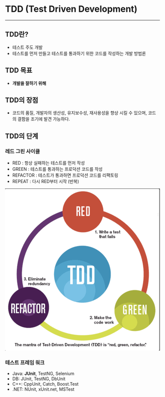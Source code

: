 # TDD (Test Driven Development)
****
## TDD란?
 * 테스트 주도 개발
 * 테스트를 먼저 만들고 테스트를 통과하기 위한 코드를 작성하는 개발 방법론 

## TDD 목표
- **개발을 잘하기 위해**

## TDD의 장점
- 코드의 품질, 개발자의 생산성, 유지보수성, 재사용성을 향상 시킬 수 있으며, 코드의 결함을 조기에 발견 가능하다.

## TDD의 단계

### 레드 그린 사이클
- RED : 항상 실패하는 테스트를 먼저 작성
- GREEN : 테스트를 통과하는 프로덕션 코드를 작성
- REFACTOR : 테스트가 통과하면 프로덕션 코드를 리팩토링
- REPEAT : 다시 RED부터 시작 (반복)

![01_TDD_Red_Green_Cyclle.png](img%2F01_TDD_Red_Green_Cyclle.png)


### 테스트 프레임 워크

- Java: **JUnit**, TestNG, Selenium
- DB: JUnit, TestNG, DbUnit
- C++: CppUnit, Catch, Boost.Test
- .NET: NUnit, xUnit.net, MSTest


 